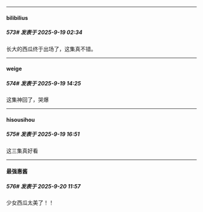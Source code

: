 ﻿
*****

####  bilibilius  
##### 573#       发表于 2025-9-19 02:34

长大的西瓜终于出场了，这集真不错。


*****

####  weige  
##### 574#       发表于 2025-9-19 14:25

这集神回了，哭爆


*****

####  hisousihou  
##### 575#       发表于 2025-9-19 16:51

这三集真好看


*****

####  最强惠酱  
##### 576#       发表于 2025-9-20 11:57

少女西瓜太美了！！

